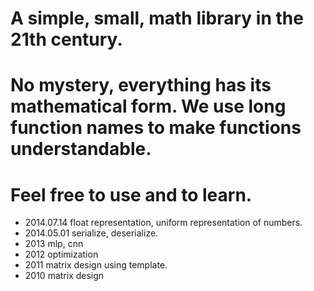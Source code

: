 # A simple, small, math library in the 21th century.
# No mystery, everything has its mathematical form. We use long function names to make functions understandable.
# Feel free to use and to learn.

* 2014.07.14
float representation, uniform representation of numbers.
* 2014.05.01
serialize, deserialize.
* 2013 mlp, cnn
* 2012 optimization
* 2011 matrix design using template.
* 2010 matrix design
